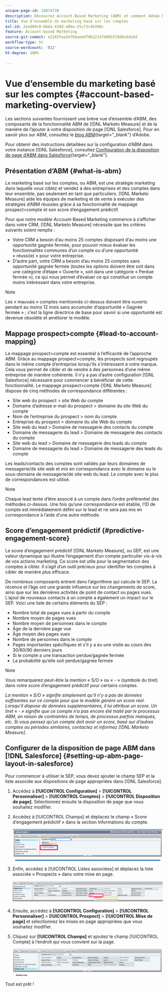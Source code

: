 ```yaml
---
unique-page-id: 18874730
description: Découvrez Account-Based Marketing (ABM) et comment Adobe Marketo Measure aide les équipes marketing et commerciales à mettre en œuvre des stratégies ABM efficaces.
title: Vue d’ensemble du marketing basé sur les comptes
exl-id: 2ead69c0-66da-439d-a0ba-25c73c4b308c
feature: Account-based Marketing
source-git-commit: e2165fea3e76baeedf9b22247d005578d6c6da5d
workflow-type: ht
source-wordcount: '822'
ht-degree: 100%

---
```


# Vue d’ensemble du marketing basé sur les comptes {#account-based-marketing-overview}

Les sections suivantes fournissent une brève vue d’ensemble d’ABM, des composants de la fonctionnalité ABM de [!DNL Marketo Measure] et de la manière de l’ajouter à votre disposition de page [!DNL Salesforce]. Pour en savoir plus sur ABM, consultez le [blog ABM](https://business.adobe.com/blog/basics/account-based-marketing){target="_blank"} d’Adobe.

Pour obtenir des instructions détaillées sur la configuration d’ABM dans votre instance [!DNL Salesforce], consultez [Configuration de la disposition de page d’ABM dans Salesforce](/help/advanced-marketo-measure-features/account-based-marketing/account-based-marketing-overview.md#setting-up-abm-page-layout-in-salesforce){target="_blank"}.

## Présentation d’ABM {#what-is-abm}

Le marketing basé sur les comptes, ou ABM, est une stratégie marketing dans laquelle vous ciblez et vendez à des entreprises et des comptes dans leur ensemble, pas seulement en tant que particuliers. [!DNL Marketo Measure] aide les équipes de marketing et de vente à exécuter des stratégies d’ABM réussies grâce à sa fonctionnalité de mappage prospect>compte et son score d’engagement prédictif.

Pour que notre modèle Account-Based Marketing commence à s’afficher dans votre CRM, [!DNL Marketo Measure] nécessite que les critères suivants soient remplis :

* Votre CRM a besoin d’au moins 25 comptes disposant d’au moins une opportunité gagnée fermée, pour pouvoir mieux évaluer les fonctionnalités communes d’un compte ou d’une opportunité « réussi(e) » pour votre entreprise.
* D’autre part, votre CRM a besoin d’au moins 25 comptes sans opportunité gagnée fermée (toutes les options doivent être soit dans une catégorie d’étape « Ouverte », soit dans une catégorie « Perdue fermée »), ce qui nous permet d’évaluer ce qui constitue un compte moins intéressant dans votre entreprise.

>[!NOTE]
>
>Les « mauvais » comptes mentionnés ci-dessus doivent être ouverts pendant au moins 12 mois sans accumuler d’opportunité « Gagnée fermée » ; c’est la ligne directrice de base pour savoir si une opportunité est devenue obsolète et améliorer le modèle.

## Mappage prospect>compte {#lead-to-account-mapping}

Le mappage prospect>compte est essentiel à l’efficacité de l’approche ABM. Grâce au mappage prospect>compte, les prospects sont regroupés dans le même compte d’entreprise lorsqu’ils s’intéressent à votre marque. Cela vous permet de cibler et de vendre à des personnes d’une même entreprise de manière cohérente. Il n’y a pas d’autre configuration [!DNL Salesforce] nécessaire pour commencer à bénéficier de cette fonctionnalité. Le mappage prospect>compte [!DNL Marketo Measure] dispose de cinq méthodes de correspondance différentes :

* Site web du prospect > site Web du compte
* Domaine d’adresse e-mail du prospect > domaine du site Web du compte
* Nom de l’entreprise du prospect > nom du compte
* Entreprise du prospect > domaine du site Web du compte
* Site web du lead > Domaine de messagerie des contacts du compte
* Domaine de messagerie du lead > Domaine de messagerie des contacts du compte
* Site web du lead > Domaine de messagerie des leads du compte
* Domaine de messagerie du lead > Domaine de messagerie des leads du compte

Les leads/contacts des comptes sont validés par leurs domaines de messagerie/de site web et mis en correspondance avec le domaine ou le sous-domaine de messagerie/de site web du lead. Le compte avec le plus de correspondances est utilisé.

>[!NOTE]
>
>Chaque lead tente d’être associé à un compte dans l’ordre préférentiel des méthodes ci-dessus. Une fois qu’une correspondance est établie, l’ID de compte est immédiatement défini sur le lead et ne sera pas mis en correspondance à l’aide d’une autre méthode.

## Score d’engagement prédictif {#predictive-engagement-score}

Le score d’engagement prédictif [!DNL Marketo Measure], ou SEP, est une valeur dynamique qui illustre l’engagement d’un compte particulier vis-à-vis de vos actions marketing. Ce score est utile pour la segmentation des comptes à cibler. Il s’agit d’un outil précieux pour identifier les comptes à cibler de manière plus efficace.

De nombreux composants entrent dans l’algorithme qui calcule le SEP. La récence et l’âge ont une grande influence sur les changements de score, ainsi que sur les dernières activités de point de contact ou pages vues. L’ajout de nouveaux contacts à un compte a également un impact sur le SEP. Voici une liste de certains éléments du SEP :

* Nombre total de pages vues à partir du compte
* Nombre moyen de pages vues
* Nombre moyen de personnes dans le compte
* Âge de la dernière page vue
* Âge moyen des pages vues
* Nombre de personnes dans le compte
* Pages importantes spécifiques et s’il y a eu une visite au cours des 30/60/90 derniers jours
* Si le compte a une transaction perdue/gagnée fermée
* La probabilité qu’elle soit perdue/gagnée fermée

>[!NOTE]
>
>Vous remarquerez peut-être la mention « S/O » ou « - » (symbole du tiret) dans votre score d’engagement prédictif pour certains comptes.

_La mention « S/O » signifie simplement qu’il n’y a pas de données suffisantes sur ce compte pour que le modèle génère un score réel. Lorsqu’il dispose de données supplémentaires, il lui attribue un score._
_Un tiret « - » signifie que ce compte n’a pas encore été traité par le processus ABM, en raison de contraintes de temps, de processus parfois manqués, etc. Si vous pensez qu’un compte doit avoir un score, basé sur d’autres comptes ou périodes similaires, contactez et informez [!DNL Marketo Measure]._

## Configurer de la disposition de page ABM dans [!DNL Salesforce] {#setting-up-abm-page-layout-in-salesforce}

Pour commencer à utiliser le SEP, vous devez ajouter le champ SEP et la liste associée aux dispositions de page appropriées dans [!DNL Salesforce].

1. Accédez à **[!UICONTROL Configuration]** > **[!UICONTROL Personnaliser]** > **[!UICONTROL Comptes]** > **[!UICONTROL Disposition de page]**. Sélectionnez ensuite la disposition de page que vous souhaitez modifier.
1. Accédez à [!UICONTROL Champs] et déplacez le champ « Score d’engagement prédictif » dans la section Informations du compte.

   ![](assets/1.png)

1. Enfin, accédez à [!UICONTROL Listes associées] et déplacez la liste associée « Prospects » dans votre mise en page.

   ![](assets/2.png)

1. Ensuite, accédez à **[!UICONTROL Configuration]** > **[!UICONTROL Personnaliser]** > **[!UICONTROL Prospect]** > **[!UICONTROL Mise de page]** et sélectionnez les mises en page appropriées que vous souhaitez modifier.
1. Cliquez sur **[!UICONTROL Champs]** et ajoutez le champ [!UICONTROL Compte] à l’endroit qui vous convient sur la page.

   ![](assets/3.png)

Tout est prêt !

